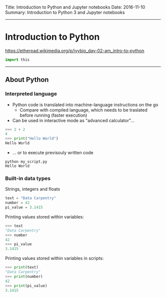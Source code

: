 Title: Introduction to Python and Jupyter notebooks
Date: 2016-11-10  
Summary: Introduction to Python 3 and Jupyter notebooks

---

# Introduction to Python

https://etherpad.wikimedia.org/p/jyybio_day-02-am_intro-to-python

```python
import this
```

---

## About Python

### Interpreted language
- Python code is translated into machine-language instructions on the go
	- Compare with compiled language, which needs to be traslated before running (faster execution)
- Can be used in interactive mode as "advanced calculator"...

```python
>>> 2 + 2
4
>>> print("Hello World")
Hello World
```

- ... or to execute previsouly written code

```
python my_script.py
Hello World
```
### Built-in data types
Strings, integers and floats

```python
text = "Data Carpentry"
number = 42
pi_value = 3.1415
```

Printing values stored within variables:

```python
>>> text
"Data Carpentry"
>>> number
42
>>> pi_value
3.1415
```

Printing values stored within variables in scripts:

```python
>>> print(text)
"Data Carpentry"
>>> print(number)
42
>>> print(pi_value)
3.1415
```